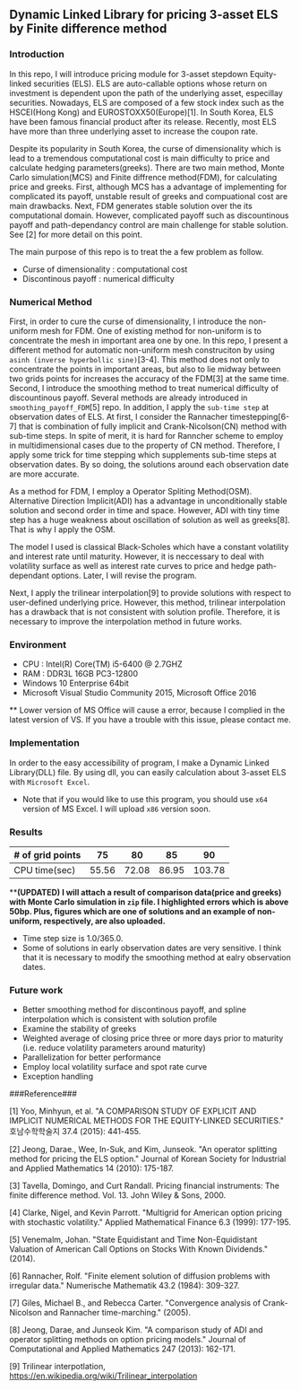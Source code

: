 ## Dynamic Linked Library for pricing 3-asset ELS by Finite difference method

### Introduction
In this repo, I will introduce pricing module for 3-asset stepdown Equity-linked securities (ELS). ELS are auto-callable options whose return on investment is dependent upon the path of the underlying asset, especillay securities. Nowadays, ELS are composed of a few stock index such as the HSCEI(Hong Kong) and EUROSTOXX50(Europe)[1]. In South Korea, ELS have been famous financial product after its release. Recently, most ELS have more than three underlying asset to increase the coupon rate.

Despite its popularity in South Korea, the curse of dimensionality which is lead to a tremendous computational cost is main difficulty to price and calculate hedging parameters(greeks). There are two main method, Monte Carlo simulation(MCS) and Finite diffrence method(FDM), for calculating price and greeks. First, although MCS has a advantage of implementing for complicated its payoff, unstable result of greeks and compuational cost are main drawbacks. Next, FDM generates stable solution over the its computational domain. However, complicated payoff such as discountinous payoff and path-dependancy control are main challenge for stable solution. See [2] for more detail on this point.

The main purpose of this repo is to treat the a few problem as follow.
- Curse of dimensionality : computational cost
- Discontinous payoff : numerical difficulty

### Numerical Method
First, in order to cure the curse of dimensionality, I introduce the non-uniform mesh for FDM. One of existing method for non-uniform is to concentrate the mesh in important area one by one. In this repo, I present a different method for automatic non-uniform mesh construciton by using `asinh (inverse hyperbollic sine)`[3-4]. This method does not only to concentrate the points in important areas, but also to lie midway between two grids points for increases the accuracy of the FDM[3] at the same time. Second, I introduce the smoothing method to treat numerical difficulty of discountinous payoff. Several methods are already introduced in `smoothing_payoff_FDM`[5] repo. In addition, I apply the `sub-time step` at observation dates of ELS. At first, I consider the Rannacher timestepping[6-7] that is combination of fully implicit and Crank-Nicolson(CN) method with sub-time steps. In spite of merit, it is hard for Ranncher scheme to employ in multidimensional cases due to the property of CN method. Therefore, I apply some trick for time stepping which supplements sub-time steps at observation dates. By so doing, the solutions around each observation date are more accurate.

As a method for FDM, I employ a Operator Spliting Method(OSM). Alternative Direction Implicit(ADI) has a advantage in unconditionally stable solution and second order in time and space. However, ADI with tiny time step has a huge weakness about oscillation of solution as well as greeks[8]. That is why I apply the OSM.

The model I used is classical Black-Scholes which have a constant volatility and interest rate until maturity. However, it is neccessary to deal with volatility surface as well as interest rate curves to price and hedge path-dependant options. Later, I will revise the program.

Next, I apply the trilinear interpolation[9] to provide solutions with respect to user-defined underlying price. However, this method, trilinear interpolation has a drawback that is not consistent with solution profile. Therefore, it is necessary to improve the interpolation method in future works.

### Environment
- CPU : Intel(R) Core(TM) i5-6400 @ 2.7GHZ
- RAM : DDR3L 16GB PC3-12800
- Windows 10 Enterprise 64bit
- Microsoft Visual Studio Community 2015, Microsoft Office 2016

** Lower version of MS Office will cause a error, because I complied in the latest version of VS. If you have a trouble with this issue, please contact me.

### Implementation
In order to the easy accessibility of program, I make a Dynamic Linked Library(DLL) file. By using dll, you can easily calculation about 3-asset ELS with `Microsoft Excel`.

- Note that if you would like to use this program, you should use `x64` version of MS Excel. I will upload `x86` version soon.

### Results

| # of grid points | 75    | 80    | 85    | 90     |
|------------------|-------|-------|-------|--------|
| CPU time(sec)    | 55.56 | 72.08 | 86.95 | 103.78 |

****(UPDATED) I will attach a result of comparison data(price and greeks) with Monte Carlo simulation in `zip` file. I highlighted errors which is above 50bp. Plus, figures which are one of solutions and an example of non-uniform, respectively, are also uploaded.**

- Time step size is 1.0/365.0.
- Some of solutions in early observation dates are very sensitive. I think that it is necessary to modify the smoothing method at ealry observation dates. 

### Future work
- Better smoothing method for discontinous payoff, and spline interpolation which is consistent with solution profile
- Examine the stability of greeks
- Weighted average of closing price three or more days prior to maturity (i.e. reduce volatility parameters around maturity)
- Parallelization for better performance
- Employ local volatility surface and spot rate curve
- Exception handling 

###Reference###

\[1\] Yoo, Minhyun, et al. "A COMPARISON STUDY OF EXPLICIT AND IMPLICIT NUMERICAL METHODS FOR THE EQUITY-LINKED SECURITIES." 호남수학학술지 37.4 (2015): 441-455.

\[2\] Jeong, Darae., Wee, In-Suk, and Kim, Junseok. "An operator splitting method for pricing the ELS option." Journal of Korean Society for Industrial and Applied Mathematics 14 (2010): 175-187.

\[3\] Tavella, Domingo, and Curt Randall. Pricing financial instruments: The finite difference method. Vol. 13. John Wiley & Sons, 2000.

\[4\] Clarke, Nigel, and Kevin Parrott. "Multigrid for American option pricing with stochastic volatility." Applied Mathematical Finance 6.3 (1999): 177-195.

\[5\] Venemalm, Johan. "State Equidistant and Time Non-Equidistant Valuation of American Call Options on Stocks With Known Dividends." (2014).

\[6\] Rannacher, Rolf. "Finite element solution of diffusion problems with irregular data." Numerische Mathematik 43.2 (1984): 309-327.

\[7\] Giles, Michael B., and Rebecca Carter. "Convergence analysis of Crank-Nicolson and Rannacher time-marching." (2005).

\[8\] Jeong, Darae, and Junseok Kim. "A comparison study of ADI and operator splitting methods on option pricing models." Journal of Computational and Applied Mathematics 247 (2013): 162-171.

\[9\] Trilinear interpotlation, https://en.wikipedia.org/wiki/Trilinear_interpolation